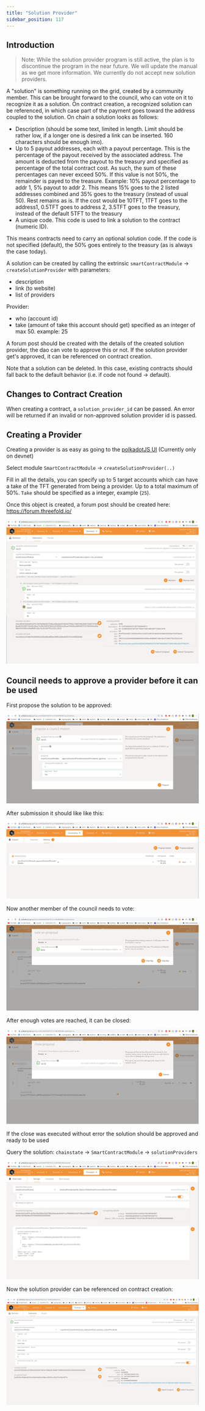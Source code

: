 ```yaml
---
title: "Solution Provider"
sidebar_position: 117
---
```




## Introduction

> Note: While the solution provider program is still active, the plan is to discontinue the program in the near future. We will update the manual as we get more information. We currently do not accept new solution providers.

A "solution" is something running on the grid, created by a community member. This can be brought forward to the council, who can vote on it to recognize it as a solution. On contract creation, a recognized solution can be referenced, in which case part of the payment goes toward the address coupled to the solution. On chain a solution looks as follows:

- Description (should be some text, limited in length. Limit should be rather low, if a longer one is desired a link can be inserted. 160 characters should be enough imo).
- Up to 5 payout addresses, each with a payout percentage. This is the percentage of the payout received by the associated address. The amount is deducted from the payout to the treasury and specified as percentage of the total contract cost. As such, the sum of these percentages can never exceed 50%. If this value is not 50%, the remainder is payed to the treasure. Example: 10% payout percentage to addr 1, 5% payout to addr 2. This means 15% goes to the 2 listed addresses combined and 35% goes to the treasury (instead of usual 50). Rest remains as is. If the cost would be 10TFT, 1TFT goes to the address1, 0.5TFT goes to address 2, 3.5TFT goes to the treasury, instead of the default 5TFT to the treasury
- A unique code. This code is used to link a solution to the contract (numeric ID).

This means contracts need to carry an optional solution code. If the code is not specified (default), the 50% goes entirely to the treasury (as is always the case today).

A solution can be created by calling the extrinsic `smartContractModule` -\> `createSolutionProvider` with parameters:

- description
- link (to website)
- list of providers

Provider:

- who (account id)
- take (amount of take this account should get) specified as an integer of max 50. example: 25

A forum post should be created with the details of the created solution provider, the dao can vote to approve this or not. If the solution provider get's approved, it can be referenced on contract creation.

Note that a solution can be deleted. In this case, existing contracts should fall back to the default behavior (i.e. if code not found -> default).

## Changes to Contract Creation

When creating a contract, a `solution_provider_id` can be passed. An error will be returned if an invalid or non-approved solution provider id is passed.

## Creating a Provider

Creating a provider is as easy as going to the [polkadotJS UI](https://polkadot.js.org/apps/?rpc=wss%3A%2F%2Ftfchain.dev.grid.tf#/extrinsics) (Currently only on devnet)

Select module `SmartContractModule` -\> `createSolutionProvider(..)`

Fill in all the details, you can specify up to 5 target accounts which can have a take of the TFT generated from being a provider. Up to a total maximum of 50%. `Take` should be specified as a integer, example (`25`).

Once this object is created, a forum post should be created here: https://forum.threefold.io/

![](./img/create_provider.png)

## Council needs to approve a provider before it can be used

First propose the solution to be approved:

![](./img/propose_approve.png)

After submission it should like like this:

![](./img/proposed_approve.png)

Now another member of the council needs to vote:

![](./img/vote_proposal.png)

After enough votes are reached, it can be closed:

![](./img/close_proposal.png)

If the close was executed without error the solution should be approved and ready to be used

Query the solution: `chainstate` -\> `SmartContractModule` -\> `solutionProviders`

![](./img/query_provider.png)

Now the solution provider can be referenced on contract creation:

![](./img/create_contract.png)
